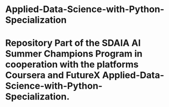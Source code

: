 # Applied-Data-Science-with-Python-Specialization
# Repository Part of the SDAIA AI Summer Champions Program in cooperation with the platforms Coursera and FutureX Applied-Data-Science-with-Python-Specialization.
